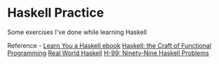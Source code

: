 # Haskell Practice
Some exercises I've done while learning Haskell

Reference - [Learn You a Haskell ebook](http://learnyouahaskell.com/chapters)
            [Haskell: the Craft of Functional Programming](http://www.haskellcraft.com/craft3e/Home.html)
            [Real World Haskell](http://book.realworldhaskell.org)
            [H-99: Ninety-Nine Haskell Problems](https://wiki.haskell.org/99_questions)

